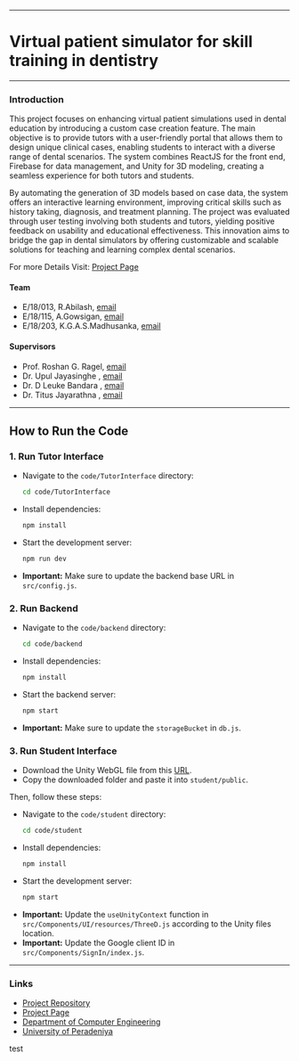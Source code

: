 ___
# Virtual patient simulator for skill training in dentistry
___
### Introduction
This project focuses on enhancing virtual patient simulations used in dental education by introducing a custom case creation feature. The main objective is to provide tutors with a user-friendly portal that allows them to design unique clinical cases, enabling students to interact with a diverse range of dental scenarios. The system combines ReactJS for the front end, Firebase for data management, and Unity for 3D modeling, creating a seamless experience for both tutors and students.

By automating the generation of 3D models based on case data, the system offers an interactive learning environment, improving critical skills such as history taking, diagnosis, and treatment planning. The project was evaluated through user testing involving both students and tutors, yielding positive feedback on usability and educational effectiveness. This innovation aims to bridge the gap in dental simulators by offering customizable and scalable solutions for teaching and learning complex dental scenarios.

For more Details Visit: [Project Page](https://cepdnaclk.github.io/e18-4yp-Virtual-Patient-Simulator-for-Skill-Training-in-Dentistry/)
 

#### Team

- E/18/013, R.Abilash, [email](mailto:e18013@eng.pdn.ac.lk)
- E/18/115, A.Gowsigan, [email](mailto:e18115@eng.pdn.ac.lk)
- E/18/203, K.G.A.S.Madhusanka, [email](mailto:e18203@eng.pdn.ac.lk)

#### Supervisors

- Prof. Roshan G. Ragel, [email](mailto:roshanr@eng.pdn.ac.lk)
- Dr. Upul Jayasinghe , [email](mailto:upuljm@eng.pdn.ac.lk)
- Dr. D Leuke Bandara , [email](mailto:dhanulb@dental.pdn.ac.lk)
- Dr. Titus Jayarathna , [email](mailto:titus@eng.pdn.ac.lk)


---

## How to Run the Code

### 1. Run Tutor Interface
- Navigate to the `code/TutorInterface` directory:
  ```bash
  cd code/TutorInterface
  ```
- Install dependencies:
  ```bash
  npm install
  ```
- Start the development server:
  ```bash
  npm run dev
  ```
- **Important:** Make sure to update the backend base URL in `src/config.js`.

### 2. Run Backend
- Navigate to the `code/backend` directory:
  ```bash
  cd code/backend
  ```
- Install dependencies:
  ```bash
  npm install
  ```
- Start the backend server:
  ```bash
  npm start
  ```
- **Important:** Make sure to update the `storageBucket` in `db.js`.

### 3. Run Student Interface
- Download the Unity WebGL file from this [URL](https://drive.google.com/drive/folders/1mfb-epyvyAzI5n1tKlxAJOfGY8D86R7B?usp=drive_link).
- Copy the downloaded folder and paste it into `student/public`.
  
Then, follow these steps:
- Navigate to the `code/student` directory:
  ```bash
  cd code/student
  ```
- Install dependencies:
  ```bash
  npm install
  ```
- Start the development server:
  ```bash
  npm start
  ```
- **Important:** Update the `useUnityContext` function in `src/Components/UI/resources/ThreeD.js` according to the Unity files location.
- **Important:** Update the Google client ID in `src/Components/SignIn/index.js`.

---


### Links

- [Project Repository](https://github.com/cepdnaclk/e18-4yp-Virtual-Patient-Simulator-for-Skill-Training-in-Dentistry)
- [Project Page](https://cepdnaclk.github.io/e18-4yp-Virtual-Patient-Simulator-for-Skill-Training-in-Dentistry)
- [Department of Computer Engineering](http://www.ce.pdn.ac.lk/)
- [University of Peradeniya](https://eng.pdn.ac.lk/)


test